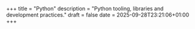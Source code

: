 +++
title = "Python"
description = "Python tooling, libraries and development practices."
draft = false
date = 2025-09-28T23:21:06+01:00
+++